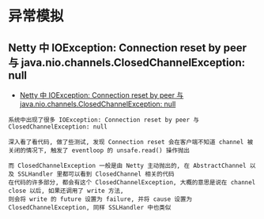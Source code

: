 # 异常模拟
## Netty 中 IOException: Connection reset by peer 与 java.nio.channels.ClosedChannelException: null
- [Netty 中 IOException: Connection reset by peer 与 java.nio.channels.ClosedChannelException: null](https://www.cnblogs.com/zemliu/p/3864131.html)
```
系统中出现了很多 IOException: Connection reset by peer 与 ClosedChannelException: null

深入看了看代码, 做了些测试, 发现 Connection reset 会在客户端不知道 channel 被关闭的情况下, 触发了 eventloop 的 unsafe.read() 操作抛出

而 ClosedChannelException 一般是由 Netty 主动抛出的, 在 AbstractChannel 以及 SSLHandler 里都可以看到 ClosedChannel 相关的代码
在代码的许多部分, 都会有这个 ClosedChannelException, 大概的意思是说在 channel close 以后, 如果还调用了 write 方法, 
则会将 write 的 future 设置为 failure, 并将 cause 设置为 ClosedChannelException, 同样 SSLHandler 中也类似
```